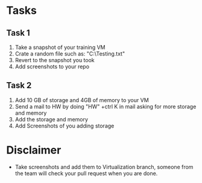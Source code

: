 # Tasks

## Task 1

1. Take a snapshot of your training VM
2. Crate a random file such as: "C:\Testing.txt"
3. Revert to the snapshot you took
4. Add screenshots to your repo

## Task 2

1. Add 10 GB of storage and 4GB of memory to your VM
2. Send a mail to HW by doing "HW" +ctrl K in mail asking for more storage and memory
3. Add the storage and memory
4. Add Screenshots of you adding storage

# Disclaimer

- Take screenshots and add them to Virtualization branch, someone from the team will check
your pull request when you are done.
